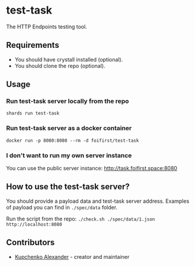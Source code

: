 # test-task

The HTTP Endpoints testing tool.

## Requirements

- You should have crystall installed (optional).
- You should clone the repo (optional).

## Usage

### Run test-task server locally from the repo

`shards run test-task`

### Run test-task server as a docker container

`docker run -p 8080:8080 --rm -d foifirst/test-task`

### I don't want to run my own server instance

You can use the public server instance: http://task.foifirst.space:8080

## How to use the test-task server?

You should provide a payload data and test-task server address. Examples of payload you can find in `./spec/data` folder.

Run the script from the repo: `./check.sh ./spec/data/1.json http://localhost:8080`

## Contributors

- [Kupchenko Alexander](https://github.com/foi) - creator and maintainer
